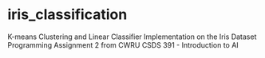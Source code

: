 # iris_classification
K-means Clustering and Linear Classifier Implementation on the Iris Dataset
<br/>
Programming Assignment 2 from CWRU CSDS 391 - Introduction to AI 
